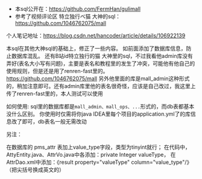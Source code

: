 - 本sql公开在：https://github.com/FermHan/gulimall
- 参考了视频评论区 特立独行ベ猫 大神的sql：https://github.com/1046762075/mall

个人笔记地址：https://blog.csdn.net/hancoder/article/details/106922139


本sql在其他大神sql的基础上，修正了一些内容。
如前面添加了数据库信息，防止数据库混乱。
还有B站id特立独行的猫 大神里的sql，不过我看他admin库没有弄好(表名大小写有问题)，主要是表名和教程里的发生了冲突，可能他有他自己的使用规则，但是还是用了renren-fast里的。https://github.com/1046762075/mall
另外他里面的库是mall_admin这种形式的，稍加注意即可。还有admin库里他的表名很奇怪，应该是自己改过，我这里上传了renren-fast里的，本人测试可以使用

如何使用:
sql里的数据库都是`mall_admin、mall_ops、...`形式的，而db表都基本没什么区别。
你使用时仅需将你java IDEA里每个项目的application.yml了的库信息改了即可，db表名一般无需改动

另注：

在数据库的 pms_attr 表加上value_type字段，类型为tinyint就行；
在代码中，AttyEntity.java、AttrVo.java中各添加：private Integer valueType，
在AttrDao.xml中添加：《result property="valueType" column="value_type"/》  （把尖括号换成英文的）

